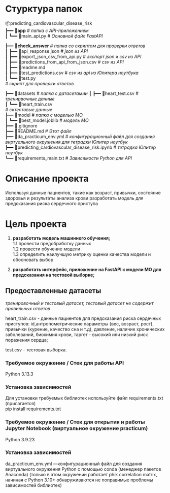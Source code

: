 # Стурктура папок
📦predicting_cardiovascular_disease_risk<br>
┣━━ 📂**app**   # *папка c API-приложением*<br> 
┃     ┗━━ 📜main_api.py   # *Основной файл FastAPI*<br> 

┣━━ 📂**check_answer**      # *папка со скриптом для проверки ответов*<br>
┃   ┣━━ 📜api_response.json  # *json из API*<br>
┃   ┣━━ 📜export_json_csv_from_api.py  # *экспорт json и csv из API*<br>
┃   ┣━━ 📜predictions_from_api_from_json.csv  # *csv из API*<br>
┃   ┣━━ 📜readme.md  <br>
┃   ┣━━ 📜test_predictions.csv  # *csv из api из Юпитера ноутбука*<br>
┃   ┗━━ 📜test.py<br> # *скрипт для проверки ответов*<br>

┣━━ 📂datasets                # *папка с датасетамии*
┃   ┣━━ 📜heart_test.csv  # *тренирвочные данные*<br>
┃   ┗━━ 📜heart_train.csv<br> # *сктестовые данные*<br>
┣━━ 📂model           # *папка с моделью МО*<br>
┃   ┗━━ 📜best_model.joblib # *модель МО*<br>
┣━━ 📜.gitignore<br>
┣━━ 📜README.md           # *Этот файл*<br>
┣━━ 📜da_practicum_env.yml # *конфигурационный файл для создания виртуального окружения для тетрадки Юпитер ноутбук*<br>
┣━━ 📜predicting_cardiovascular_disease_risk.ipynb # *тетрадка Юпитер ноутбук*<br>
┗━━ 📜requirements_main.txt    # *Зависимости Python для API*<br>
# Описание проекта

Используя данные пациентов, такие как возраст, привычки, состояние здоровья и результаты анализа крови разработать модель для предсказания риска сердечного приступа <br> 

# Цель проекта
1. **разработать модель машинного обучения;** <br>
1.1 провести предобработку данных <br>
1.2 провести обучение модели <br>
1.3 определить наилучшую метрику оценки качества модели и обосновать выбор<br>

2. **разработать интерфейс, приложение на FastAPI к модели МО для предсказания на тестовой выборке;**<br>


## Предоставленные датасеты
*тренировочный и тестовый датасет, тестовый датасет не содержит правильных ответов* <br>

heart_train.csv - данные пациентов для предсказания риска сердечных приступов: id,антропометрические параметры (вес, возраст, рост), привычки (курение, качество сна и т.д), давление, наличие хронических заболеваний, биохимия крови, таргет - высокий или низкий риск поражения сердца; </b>

test.csv - тестовая выборка. </b>

### Требуемое окружение / Стек для работы API
Python 3.13.3
### Установка зависимостей
Для установки требуемых библиотек используйте файл requirements.txt (прилагается)<br>
pip install requirements.txt

### Требуемое окружение / Стек для открытия и работы Jupyter Notebook (виртуальное окружение practicum)
Python 3.9.23
### Установка зависимостей
da_practicum_env.yml —конфигурационный файл для создания виртуального окружения Python с помощью conda (менеджер пакетов Anaconda)
(только в этом окружении работает phik correlation matrix, начиная с Python 3.10+ обнаруживаются не поправимые проблемы зависимостей библиотек)